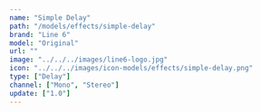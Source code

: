```yaml
---
name: "Simple Delay"
path: "/models/effects/simple-delay"
brand: "Line 6"
model: "Original"
url: ""
image: "../../../images/line6-logo.jpg"
icon: "../../../images/icon-models/effects/simple-delay.png"
type: ["Delay"]
channel: ["Mono", "Stereo"]
update: ["1.0"]
---
```

